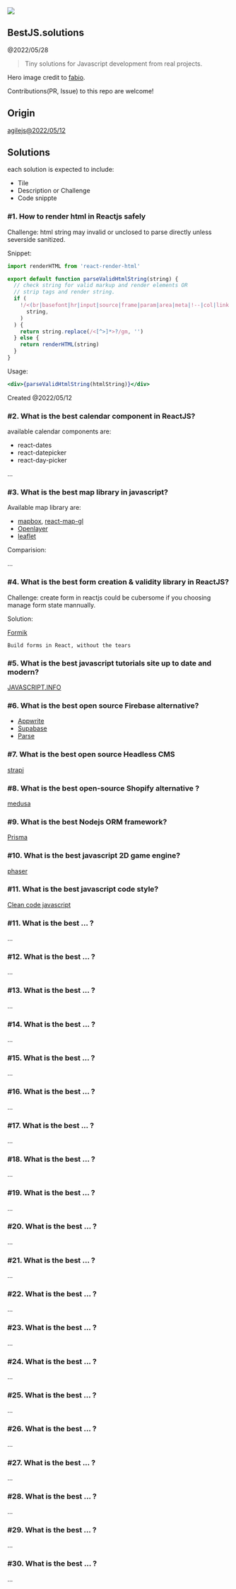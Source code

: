 <img src="assets/images/fabio-oyXis2kALVg-center-md.jpg">

BestJS.solutions
------------------------------

@2022/05/28

> Tiny solutions for Javascript development from real projects.

Hero image credit to [fabio](https://unsplash.com/photos/oyXis2kALVg).

Contributions(PR, Issue) to this repo are welcome!


## Origin

[agilejs@2022/05/12](./AgileJS.md)


## Solutions

each solution is expected to include:

- Tile
- Description or Challenge
- Code snippte


### #1. How to render html in Reactjs safely


Challenge: html string may invalid or unclosed to parse directly unless severside sanitized.


Snippet:

```javascript
import renderHTML from 'react-render-html'

export default function parseValidHtmlString(string) {
  // check string for valid markup and render elements OR
  // strip tags and render string.
  if (
    !/<(br|basefont|hr|input|source|frame|param|area|meta|!--|col|link|option|base|img|wbr|!DOCTYPE).*?>|<(a|abbr|acronym|address|applet|article|aside|audio|b|bdi|bdo|big|blockquote|body|button|canvas|caption|center|cite|code|colgroup|command|datalist|dd|del|details|dfn|dialog|dir|div|dl|dt|em|embed|fieldset|figcaption|figure|font|footer|form|frameset|head|header|hgroup|h1|h2|h3|h4|h5|h6|html|i|iframe|ins|kbd|keygen|label|legend|li|map|mark|menu|meter|nav|noframes|noscript|object|ol|optgroup|output|p|pre|progress|q|rp|rt|ruby|s|samp|script|section|select|small|span|strike|strong|style|sub|summary|sup|table|tbody|td|textarea|tfoot|th|thead|time|title|tr|track|tt|u|ul|var|video).*?<\/\2>/i.test(
      string,
    )
  ) {
    return string.replace(/<[^>]*>?/gm, '')
  } else {
    return renderHTML(string)
  }
}
```

Usage:

```jsx
<div>{parseValidHtmlString(htmlString)}</div>
```


Created @2022/05/12


### #2. What is the best calendar component in ReactJS?


available calendar components are:

- react-dates
- react-datepicker
- react-day-picker

...

### #3. What is the best map library in javascript?

Available map library are:

- [mapbox](https://www.mapbox.com/), [react-map-gl](https://github.com/visgl/react-map-gl)
- [Openlayer](https://openlayers.org/)
- [leaflet](https://leafletjs.com/)

Comparision:

...

### #4. What is the best form creation & validity library in ReactJS?

Challenge: create form in reactjs could be cubersome if you choosing manage form state mannually.

Solution:

[Formik](https://formik.org/)

```
Build forms in React, without the tears
```

### #5. What is the best javascript tutorials site up to date and modern?

[JAVASCRIPT.INFO](https://javascript.info/)

### #6. What is the best open source Firebase alternative?

- [Appwrite](https://appwrite.io/)
- [Supabase](https://supabase.com/)
- [Parse](https://parseplatform.org/)

### #7. What is the best open source Headless CMS 

[strapi](https://strapi.io/)

### #8. What is the best open-source Shopify alternative ?

[medusa](https://medusajs.com/)

### #9. What is the best Nodejs ORM framework?

[Prisma](https://www.prisma.io/)

### #10. What is the best javascript 2D game engine?

[phaser](https://phaser.io/)

### #11. What is the best javascript code style?

[Clean code javascript](https://github.com/ryanmcdermott/clean-code-javascript)

### #11. What is the best ... ?

...

### #12. What is the best ... ?

...

### #13. What is the best ... ?

...

### #14. What is the best ... ?

...

### #15. What is the best ... ?

...

### #16. What is the best ... ?

...

### #17. What is the best ... ?

...

### #18. What is the best ... ?

...

### #19. What is the best ... ?

...

### #20. What is the best ... ?

...

### #21. What is the best ... ?

...

### #22. What is the best ... ?

...

### #23. What is the best ... ?

...

### #24. What is the best ... ?

...

### #25. What is the best ... ?

...

### #26. What is the best ... ?

...

### #27. What is the best ... ?

...

### #28. What is the best ... ?

...

### #29. What is the best ... ?

...

### #30. What is the best ... ?

...


